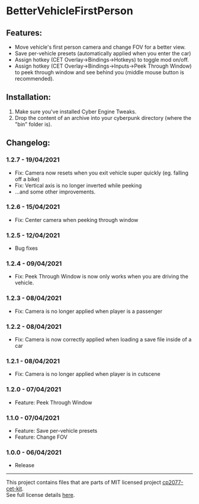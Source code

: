 # BetterVehicleFirstPerson

## Features:

- Move vehicle's first person camera and change FOV for a better view.  
- Save per-vehicle presets (automatically applied when you enter the car)  
- Assign hotkey (CET Overlay->Bindings->Hotkeys) to toggle mod on/off.  
- Assign hotkey (CET Overlay->Bindings->Inputs->Peek Through Window) to peek through window and see behind you (middle mouse button is recommended).  


## Installation:

1. Make sure you've installed Cyber Engine Tweaks.
2. Drop the content of an archive into your cyberpunk directory (where the "bin" folder is).

## Changelog:

### 1.2.7 - 19/04/2021
- Fix: Camera now resets when you exit vehicle super quickly (eg. falling off a bike)
- Fix: Vertical axis is no longer inverted while peeking
- ...and some other improvements.


### 1.2.6 - 15/04/2021
- Fix: Center camera when peeking through window

### 1.2.5 - 12/04/2021
- Bug fixes

### 1.2.4 - 09/04/2021
- Fix: Peek Through Window is now only works when you are driving the vehicle.

### 1.2.3 - 08/04/2021
- Fix: Camera is no longer applied when player is a passenger

### 1.2.2 - 08/04/2021
- Fix: Camera is now correctly applied when loading a save file inside of a car

### 1.2.1 - 08/04/2021
- Fix: Camera is no longer applied when player is in cutscene

### 1.2.0 - 07/04/2021
- Feature: Peek Through Window

### 1.1.0 - 07/04/2021
- Feature: Save per-vehicle presets
- Feature: Change FOV

### 1.0.0 - 06/04/2021
- Release

----

This project contains files that are parts of MIT licensed project [cp2077-cet-kit](https://github.com/psiberx/cp2077-cet-kit).  
See full license details [here](https://github.com/psiberx/cp2077-cet-kit/blob/main/LICENSE).  
